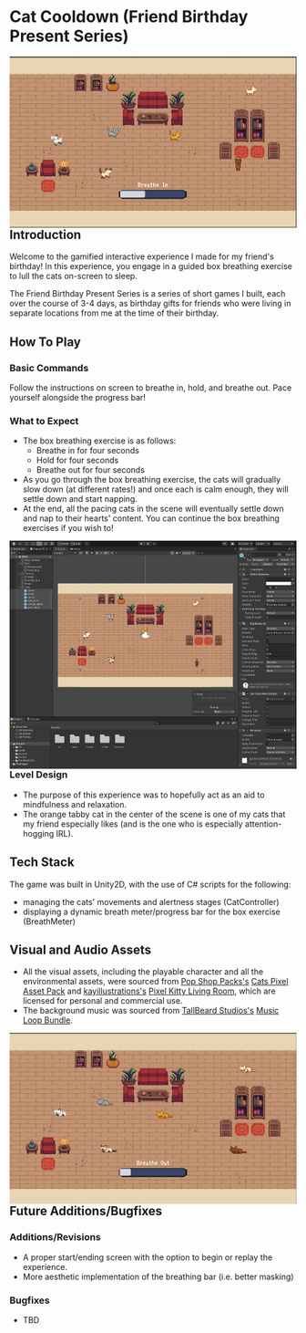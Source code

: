 # Cat Cooldown (Friend Birthday Present Series)

<img align="left" src="https://github.com/anke-hao/Friend_Cats_BDayPresent/blob/main/Screenshots/In-Game%20Screenshot%201.png" style="height: 300px;">


## Introduction
Welcome to the gamified interactive experience I made for my friend's birthday! In this experience, you engage in a guided box breathing exercise to lull the cats on-screen to sleep. 

The Friend Birthday Present Series is a series of short games I built, each over the course of 3-4 days, as birthday gifts for friends who were living in separate locations from me at the time of their birthday.

## How To Play
### Basic Commands
Follow the instructions on screen to breathe in, hold, and breathe out. Pace yourself alongside the progress bar!
  
### What to Expect
- The box breathing exercise is as follows:
  - Breathe in for four seconds
  - Hold for four seconds
  - Breathe out for four seconds
- As you go through the box breathing exercise, the cats will gradually slow down (at different rates!) and once each is calm enough, they will settle down and start napping.
- At the end, all the pacing cats in the scene will eventually settle down and nap to their hearts' content. You can continue the box breathing exercises if you wish to!
<img align="right" src="https://github.com/anke-hao/Friend_Cats_BDayPresent/blob/main/Screenshots/WorkspaceScreenshot.png" style="height: 400px;">

### Level Design
- The purpose of this experience was to hopefully act as an aid to mindfulness and relaxation.
- The orange tabby cat in the center of the scene is one of my cats that my friend especially likes (and is the one who is especially attention-hogging IRL).


## Tech Stack
The game was built in Unity2D, with the use of C# scripts for the following:
- managing the cats' movements and alertness stages (CatController)
- displaying a dynamic breath meter/progress bar for the box exercise (BreathMeter)

## Visual and Audio Assets
- All the visual assets, including the playable character and all the environmental assets, were sourced from [Pop Shop Packs's](https://pop-shop-packs.itch.io/) [Cats Pixel Asset Pack](https://pop-shop-packs.itch.io/cats-pixel-asset-pack) and [kayillustrations's](https://kayillustrations.itch.io/) [Pixel Kitty Living Room](https://kayillustrations.itch.io/pixel-living-room-assets), which are licensed for personal and commercial use.
- The background music was sourced from [TallBeard Studios's](https://tallbeard.itch.io/) [Music Loop Bundle](https://tallbeard.itch.io/music-loop-bundle).

<img align="right" src="https://github.com/anke-hao/Friend_Cats_BDayPresent/blob/main/Screenshots/In-Game%20Screenshot%205.png" style="height: 300px;">

## Future Additions/Bugfixes
### Additions/Revisions
- A proper start/ending screen with the option to begin or replay the experience.
- More aesthetic implementation of the breathing bar (i.e. better masking)

### Bugfixes
- TBD


